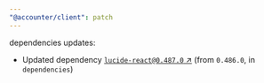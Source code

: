 ```yaml
---
"@accounter/client": patch
---
```

dependencies updates:
  - Updated dependency [`lucide-react@0.487.0` ↗︎](https://www.npmjs.com/package/lucide-react/v/0.487.0) (from `0.486.0`, in `dependencies`)
